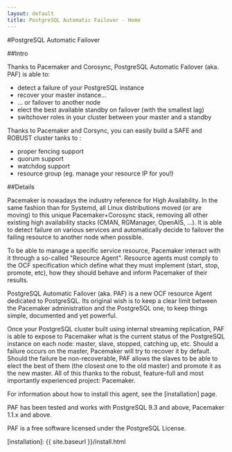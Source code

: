 ```yaml
---
layout: default
title: PostgreSQL Automatic Failover - Home
---
```


#PostgreSQL Automatic Failover

##Intro

Thanks to Pacemaker and Corosync, PostgreSQL Automatic Failover (aka. PAF) is
able to:

  * detect a failure of your PostgreSQL instance
  * recover your master instance...
  * ... or failover to another node
  * elect the best available standby on failover (with the smallest lag)
  * switchover roles in your cluster between your master and a standby

Thanks to Pacemaker and Corsync, you can easily build a SAFE and ROBUST cluster
tanks to :

  * proper fencing support
  * quorum support
  * watchdog support
  * resource group (eg. manage your resource IP for you!)


##Details

Pacemaker is nowadays the industry reference for High Availability. In the same
fashion than for Systemd, all Linux distributions moved (or are moving) to this
unique Pacemaker+Corosync stack, removing all other existing high availability
stacks (CMAN, RGManager, OpenAIS, ...). It is able to detect failure on various
services and automatically decide to failover the failing resource to another
node when possible.

To be able to manage a specific service resource, Pacemaker interact with it
through a so-called "Resource Agent". Resource agents must comply to the OCF
specification which define what they must implement (start, stop, promote,
etc), how they should behave and inform Pacemaker of their results.

PostgreSQL Automatic Failover (aka. PAF) is a new OCF resource Agent dedicated
to PostgreSQL. Its original wish is to keep a clear limit between the Pacemaker
administration and the PostgreSQL one, to keep things simple, documented and
yet powerful.

Once your PostgreSQL cluster built using internal streaming replication, PAF is
able to expose to Pacemaker what is the current status of the PostgreSQL
instance on each node: master, slave, stopped, catching up, etc. Should a
failure occurs on the master, Pacemaker will try to recover it by default.
Should the failure be non-recoverable, PAF allows the slaves to be able to
elect the best of them (the closest one to the old master) and promote it as
the new master. All of this thanks to the robust, feature-full and most
importantly experienced project: Pacemaker.

For information about how to install this agent, see the [installation] page.

PAF has been tested and works with PostgreSQL 9.3 and above,  Pacemaker 1.1.x
and above. 

PAF is a free software licensed under the PostgreSQL License.

[installation]: {{ site.baseurl }}/install.html


